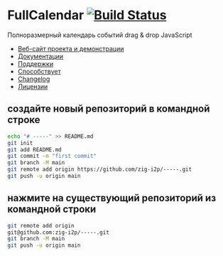 
# FullCalendar [![Build Status](https://travis-ci.com/fullcalendar/fullcalendar.svg?branch=master)](https://travis-ci.com/fullcalendar/fullcalendar)

Полноразмерный календарь событий drag & drop JavaScript

- [Веб-сайт проекта и демонстрации](http://fullcalendar.io/)
- [Документации](http://fullcalendar.io/docs)
- [Поддержки](http://fullcalendar.io/support)
- [Способствует](CONTRIBUTING.md)
- [Changelog](CHANGELOG.md)
- [Лицензии](LICENSE.txt)


создайте новый репозиторий в командной строке
---

```sh
echo "# -----" >> README.md
git init
git add README.md
git commit -m "first commit"
git branch -M main
git remote add origin https://github.com/zig-i2p/-----.git
git push -u origin main
```
нажмите на существующий репозиторий из командной строки
---

```bash
git remote add origin
git@github.com:zig-i2p/-----.git
git branch -M main
git push -u origin main
```